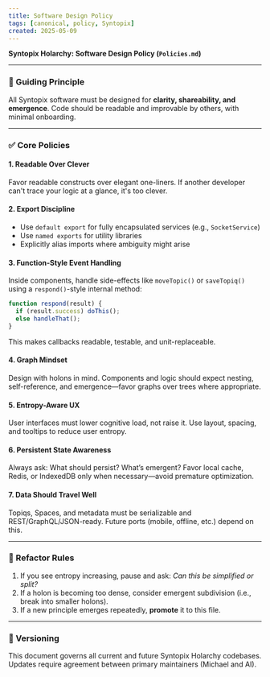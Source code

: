 ```yaml
---
title: Software Design Policy
tags: [canonical, policy, Syntopix]
created: 2025-05-09
---
```


**Syntopix Holarchy: Software Design Policy (`Policies.md`)**

---

### 🧭 Guiding Principle
All Syntopix software must be designed for **clarity, shareability, and emergence**. Code should be readable and improvable by others, with minimal onboarding.

---

### ✅ Core Policies

#### 1. **Readable Over Clever**
Favor readable constructs over elegant one-liners. If another developer can't trace your logic at a glance, it's too clever.

#### 2. **Export Discipline**
- Use `default export` for fully encapsulated services (e.g., `SocketService`)
- Use `named exports` for utility libraries
- Explicitly alias imports where ambiguity might arise

#### 3. **Function-Style Event Handling**
Inside components, handle side-effects like `moveTopic()` or `saveTopiq()` using a `respond()`-style internal method:
```js
function respond(result) {
  if (result.success) doThis();
  else handleThat();
}
```
This makes callbacks readable, testable, and unit-replaceable.

#### 4. **Graph Mindset**
Design with holons in mind. Components and logic should expect nesting, self-reference, and emergence—favor graphs over trees where appropriate.

#### 5. **Entropy-Aware UX**
User interfaces must lower cognitive load, not raise it. Use layout, spacing, and tooltips to reduce user entropy.

#### 6. **Persistent State Awareness**
Always ask: What should persist? What’s emergent? Favor local cache, Redis, or IndexedDB only when necessary—avoid premature optimization.

#### 7. **Data Should Travel Well**
Topiqs, Spaces, and metadata must be serializable and REST/GraphQL/JSON-ready. Future ports (mobile, offline, etc.) depend on this.

---

### 🔄 Refactor Rules

1. If you see entropy increasing, pause and ask: *Can this be simplified or split?*
2. If a holon is becoming too dense, consider emergent subdivision (i.e., break into smaller holons).
3. If a new principle emerges repeatedly, **promote** it to this file.

---

### 🔐 Versioning
This document governs all current and future Syntopix Holarchy codebases. Updates require agreement between primary maintainers (Michael and AI).